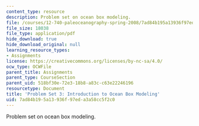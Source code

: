 ```yaml
---
content_type: resource
description: Problem set on ocean box modeling.
file: /courses/12-740-paleoceanography-spring-2008/7ad84b195a13936f97eda3a58cc5f2c0_problemset3.pdf
file_size: 18038
file_type: application/pdf
hide_download: true
hide_download_original: null
learning_resource_types:
- Assignments
license: https://creativecommons.org/licenses/by-nc-sa/4.0/
ocw_type: OCWFile
parent_title: Assignments
parent_type: CourseSection
parent_uid: 518bf30e-72e3-18b8-a83c-c63e22246196
resourcetype: Document
title: 'Problem Set 3: Introduction to Ocean Box Modeling'
uid: 7ad84b19-5a13-936f-97ed-a3a58cc5f2c0
---
```

Problem set on ocean box modeling.